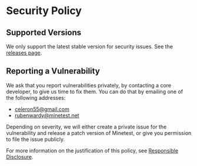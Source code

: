 # Security Policy

## Supported Versions

We only support the latest stable version for security issues.
See the [releases page](https://github.com/district53/minetest/releases).

## Reporting a Vulnerability

We ask that you report vulnerabilities privately, by contacting a core developer,
to give us time to fix them. You can do that by emailing one of the following addresses:

* celeron55@gmail.com
* rubenwardy@minetest.net

Depending on severity, we will either create a private issue for the vulnerability
and release a patch version of Minetest, or give you permission to file the issue publicly.

For more information on the justification of this policy, see
[Responsible Disclosure](https://en.wikipedia.org/wiki/Responsible_disclosure).
